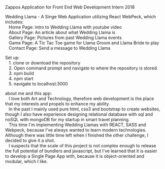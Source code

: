 Zappos Application for Front End Web Development Intern 2018

Wedding Llama - A Singe Web Application utilizing React WebPeck, which includes:  <br />
&nbsp; &nbsp;Home Page: intro to Wedding Llama with youtube video<br />
&nbsp; &nbsp;About Page: An article about what Wedding Llama is<br />
&nbsp; &nbsp;Gallery Page: Pictures from past Wedding Llama events<br />
&nbsp; &nbsp;Game Page: A Tic Tac Toe game for Llama Groom and Llama Bride to play <br />
&nbsp; &nbsp;Contact Page: Send a message to Wedding Llama<br />

Set up:  <br />
  &nbsp; &nbsp;1. clone or download the repository  <br />
  &nbsp; &nbsp;2. Open command prompt and navigate to where the repository is stored. <br />
  &nbsp; &nbsp;3. npm build <br />
  &nbsp; &nbsp;4. npm start  <br />
   &nbsp; &nbsp;5. navigate to localhost:3000  <br />
  
about me and this app:  <br />
    &nbsp; &nbsp;I love both Art and Technology, therefore web development is the place that my interests and  propels to enhance my ability.  <br />
    &nbsp; &nbsp;In the past I mainly used pure html, css3 and bootstrap to create websites, though I also have experience designing relational database with sql and noSQL with mongoDB for my startup in smart travel planning.  <br/>
    &nbsp; &nbsp;This time I'm implementing Wedding Llamas with REACT, SASS and Webpeck, because I've always wanted to learn modern technologies. <br/>
   Although there was little time left when I finished the other challenge, I decided to give it a shot. <br/>
    &nbsp; &nbsp;I suspects that the scale of this project is not complex enough to release the full potential of bundlers and javascript, but I've learned that it is easier to develop a Single Page App with, because it is object-oriented and modular, which I like. <br />
